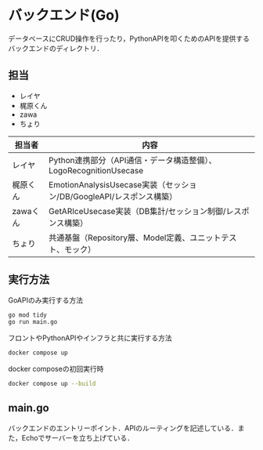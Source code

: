 # バックエンド(Go) 
データベースにCRUD操作を行ったり，PythonAPIを叩くためのAPIを提供するバックエンドのディレクトリ．

## 担当
- レイヤ
- 梶原くん
- zawa
- ちょり

| 担当者    | 内容                                                   |
|--------|------------------------------------------------------|
| レイヤ    | Python連携部分（API通信・データ構造整備）、LogoRecognitionUsecase     |
| 梶原くん   | EmotionAnalysisUsecase実装（セッション/DB/GoogleAPI/レスポンス構築） |
| zawaくん | GetARIceUsecase実装（DB集計/セッション制御/レスポンス構築）              |
| ちょり    | 共通基盤（Repository層、Model定義、ユニットテスト、モック）                |

## 実行方法
GoAPIのみ実行する方法
```bash
go mod tidy
go run main.go
```
フロントやPythonAPIやインフラと共に実行する方法
```bash
docker compose up
```
docker composeの初回実行時
```bash
docker compose up --build
```

## main.go
バックエンドのエントリーポイント．APIのルーティングを記述している．また，Echoでサーバーを立ち上げている．